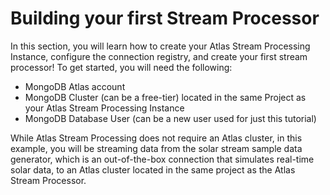 # Building your first Stream Processor

In this section, you will learn how to create your Atlas Stream Processing Instance, configure the connection registry, and create your first stream processor!  To get started, you will need the following:

* MongoDB Atlas account
* MongoDB Cluster (can be a free-tier) located in the same Project as your Atlas Stream Processing Instance
* MongoDB Database User (can be a new user used for just this tutorial)

While Atlas Stream Processing does not require an Atlas cluster, in this example, you will be streaming data from the solar stream sample data generator, which is an out-of-the-box connection that simulates real-time solar data, to an Atlas cluster located in the same project as the Atlas Stream Processor.&#x20;
